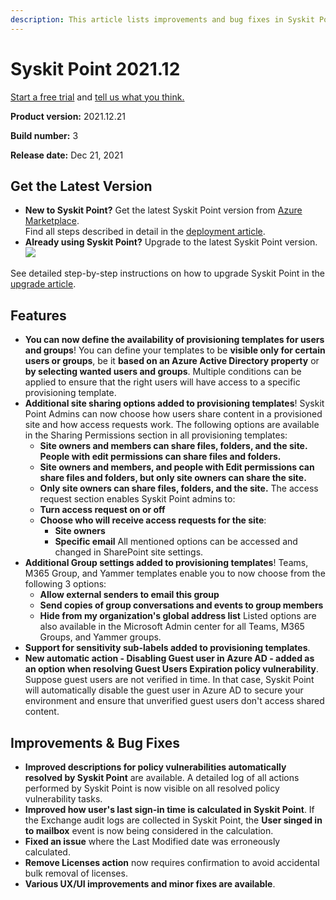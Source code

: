 ```yaml
---
description: This article lists improvements and bug fixes in Syskit Point version 2021.12.
---
```


# Syskit Point 2021.12

[Start a free trial](https://www.syskit.com/products/point/free-trial/) and [tell us what you think.](https://www.syskit.com/company/contact-us/)

**Product version:** 2021.12.21

**Build number:** 3

**Release date:** Dec 21, 2021

## Get the Latest Version

* **New to Syskit Point?** Get the latest Syskit Point version from [Azure Marketplace](https://azuremarketplace.microsoft.com/en-us/marketplace/apps/syskitltd.syskit\_point).\
  Find all steps described in detail in the [deployment article](../../setup/set-up-point-data-center/deployment/deploy-syskit-point.md).
* **Already using Syskit Point?** Upgrade to the latest Syskit Point version.\
  [![](https://aka.ms/deploytoazurebutton)](https://portal.azure.com/#create/Microsoft.Template/uri/https%3A%2F%2Fsyskitassetsstorage.blob.core.windows.net%2Fpoint%2FARMTemplates%2FPointUpdateDeploy%2FPointUpdateTemplate.json)

See detailed step-by-step instructions on how to upgrade Syskit Point in the [upgrade article](../../setup/set-up-point-data-center/deployment/upgrade-syskit-point.md).

## Features

* **You can now define the availability of provisioning templates for users and groups**! You can define your templates to be **visible only for certain users or groups**, be it **based on an Azure Active Directory property** or **by selecting wanted users and groups**. Multiple conditions can be applied to ensure that the right users will have access to a specific provisioning template.
* **Additional site sharing options added to provisioning templates**! Syskit Point Admins can now choose how users share content in a provisioned site and how access requests work. The following options are available in the Sharing Permissions section in all provisioning templates:
  * **Site owners and members can share files, folders, and the site. People with edit permissions can share files and folders.**
  * **Site owners and members, and people with Edit permissions can share files and folders, but only site owners can share the site.**
  * **Only site owners can share files, folders, and the site.** The access request section enables Syskit Point admins to:
  * **Turn access request on or off**
  * **Choose who will receive access requests for the site**:
    * **Site owners**
    * **Specific email** All mentioned options can be accessed and changed in SharePoint site settings.
* **Additional Group settings added to provisioning templates**! Teams, M365 Group, and Yammer templates enable you to now choose from the following 3 options:
  * **Allow external senders to email this group**
  * **Send copies of group conversations and events to group members**
  * **Hide from my organization's global address list** Listed options are also available in the Microsoft Admin center for all Teams, M365 Groups, and Yammer groups.
* **Support for sensitivity sub-labels added to provisioning templates**.
* **New automatic action - Disabling Guest user in Azure AD - added as an option when resolving Guest Users Expiration policy vulnerability**. Suppose guest users are not verified in time. In that case, Syskit Point will automatically disable the guest user in Azure AD to secure your environment and ensure that unverified guest users don't access shared content.

## Improvements & Bug Fixes

* **Improved descriptions for policy vulnerabilities automatically resolved by Syskit Point** are available. A detailed log of all actions performed by Syskit Point is now visible on all resolved policy vulnerability tasks.
* **Improved how user's last sign-in time is calculated in Syskit Point**. If the Exchange audit logs are collected in Syskit Point, the **User singed in to mailbox** event is now being considered in the calculation.
* **Fixed an issue** where the Last Modified date was erroneously calculated.
* **Remove Licenses action** now requires confirmation to avoid accidental bulk removal of licenses.
* **Various UX/UI improvements and minor fixes are available**.
